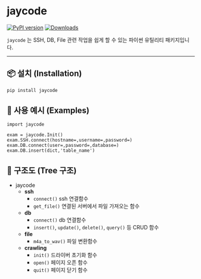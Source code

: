 # jaycode
[![PyPI version](https://img.shields.io/pypi/v/jaycode.svg)](https://pypi.org/project/jaycode/)
[![Downloads](https://img.shields.io/pypi/dm/jaycode.svg)](https://pypi.org/project/jaycode/)

`jaycode` 는 SSH, DB, File 관련 작업을 쉽게 할 수 있는 파이썬 유틸리티 패키지입니다.  

---

## 📦 설치 (Installation)

```bash 
pip install jaycode
```

## 🚀 사용 예시 (Examples)
```
import jaycode

exam = jaycode.Init()
exam.SSH.connect(hostname=,username=,password=)
exam.DB.connect(user=,password=,database=)
exam.DB.insert(dict,'table_name')
```

## 🌲 구조도 (Tree 구조)

- jaycode
  - **ssh**
    - `connect()` ssh 연결함수
    - `get_file()` 연결된 서버에서 파일 가져오는 함수
  - **db**
    - `connect()` db 연결함수
    - `insert()`, `update()`, `delete()`, `query()` 등 CRUD 함수
  - **file**
    - `m4a_to_wav()` 파일 변환함수
  - **crawling**
      - `init()` 드라이버 초기화 함수
      - `open()` 페이지 오픈 함수
      - `quit()` 페이지 닫기 함수 